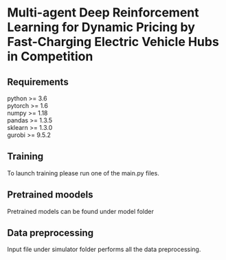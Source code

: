 # Multi-agent Deep Reinforcement Learning for Dynamic Pricing by Fast-Charging Electric Vehicle Hubs in Competition

## Requirements
python >= 3.6 <br>
pytorch >= 1.6 <br>
numpy >= 1.18 <br>
pandas >= 1.3.5 <br>
sklearn >= 1.3.0 <br>
gurobi >= 9.5.2 <br>

## Training
To launch training please run one of the main.py files. 

## Pretrained moodels
Pretrained models can be found under model folder

## Data preprocessing
Input file under simulator folder performs all the data preprocessing. 
